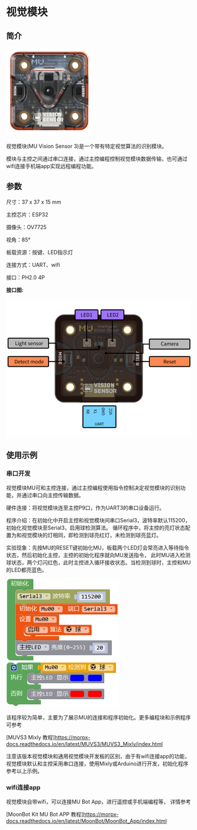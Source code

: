 # 视觉模块

## 简介

![](./images/render_MUVS3.png)

视觉模块(MU Vision Sensor 3)是一个带有特定视觉算法的识别模块。

模块与主控之间通过串口连接，通过主控编程控制视觉模块数据传输，也可通过wifi连接手机端app实现远程编程功能。

## 参数

尺寸：37 x 37 x 15 mm

主控芯片：ESP32

摄像头：OV7725

视角：85°

板载资源：按键、LED指示灯

连接方式：UART、wifi

接口：PH2.0 4P

**接口图:**

![](./images/pinout_MUVS3_2.png)

## 使用示例

### 串口开发

视觉模块MU可和主控连接，通过主控编程使用指令控制决定视觉模块的识别功能，并通过串口向主控传输数据。

硬件连接：将视觉模块连至主控P9口，作为UART3的串口设备运行。

程序介绍：在初始化中开启主控和视觉模块间串口Serial3，波特率默认115200，初始化视觉模块至Serial3，启用球检测算法。
循环程序中，将主控的亮灯状态配置为和视觉模块的灯相同，即检测到球亮红灯，未检测到球亮蓝灯。

实验现象：先按MU的RESET键初始化MU，板载两个LED灯会常亮进入等待指令状态，然后初始化主控，主控的初始化程序就向MU发送指令，
此时MU进入检测球状态，两个灯闪红色，此时主控进入循环接收状态。当检测到球时，主控和MU的LED都亮蓝色。

![](./images/Mixly_example_MUVS3_balldetect.png)

该程序较为简单，主要为了展示MU的连接和程序初始化。更多编程块和示例程序可参考

[MUVS3 Mixly 教程]<https://morpx-docs.readthedocs.io/en/latest/MUVS3/MUVS3_Mixly/index.html>

注意该版本视觉模块和通用视觉模块开发板的区别，由于有wifi连接app的功能，视觉模块默认和主控采用串口连接，使用Mixly或Arduino进行开发，初始化程序参考以上示例。

### wifi连接app

视觉模块自带wifi，可以连接MU Bot App，进行遥控或手机端编程等，
详情参考

[MoonBot Kit MU Bot APP 教程]<https://morpx-docs.readthedocs.io/en/latest/MoonBot/MoonBot_App/index.html>

